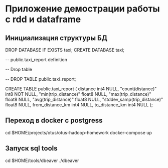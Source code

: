 # Приложение демострации работы с rdd и dataframe

## Инициализация структуры БД

DROP DATABASE IF EXISTS taxi;
CREATE DATABASE taxi;


-- public.taxi_report definition

-- Drop table

-- DROP TABLE public.taxi_report;

CREATE TABLE public.taxi_report (
distance int4 NULL,
"count(distance)" int8 NOT NULL,
"min(trip_distance)" float8 NULL,
"max(trip_distance)" float8 NULL,
"avg(trip_distance)" float8 NULL,
"stddev_samp(trip_distance)" float8 NULL,
from_distance_km int4 NULL,
to_distance_km int4 NULL
);

## Переход в docker с postgress
cd $HOME/projects/otus/otus-hadoop-homework
docker-compose up

## Запуск sql tools
cd $HOME/tools/dbeaver
./dbeaver
